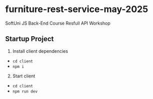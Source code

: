 # furniture-rest-service-may-2025
SoftUni JS Back-End Course Resfull API Workshop

## Startup Project
 1. Install client dependencies 
   * `cd client`
   * `npm i`
 2. Start client 
   * `cd client`
   * `npm run dev`
